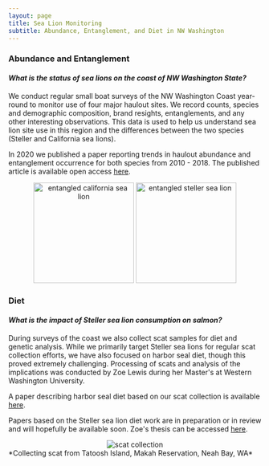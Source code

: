 ```yaml
---
layout: page
title: Sea Lion Monitoring
subtitle: Abundance, Entanglement, and Diet in NW Washington
---
```


### Abundance and Entanglement

#### *What is the status of sea lions on the coast of NW Washington State?*

We conduct regular small boat surveys of the NW Washington Coast year-round to monitor use of four major haulout sites. We record counts, species and demographic composition, brand resights, entanglements, and any other interesting observations. This data is used to help us understand sea lion site use in this region and the differences between the two species (Steller and California sea lions). 

In 2020 we published a paper reporting trends in haulout abundance and entanglement occurrence for both species from 2010 - 2018. The published article is available open access [here](https://journals.plos.org/plosone/article?id=10.1371/journal.pone.0237178).

<center>
  <img src="https://lizallyn.github.io/assets/img/ent_zc.png" alt="entangled california sea lion" height = "200" />
  <img src="https://lizallyn.github.io/assets/img/ent_ej.png" alt="entangled steller sea lion" height = "200" />
</center>

### Diet

#### *What is the impact of Steller sea lion consumption on salmon?*

During surveys of the coast we also collect scat samples for diet and genetic analysis. While we primarily target Steller sea lions for regular scat collection efforts, we have also focused on harbor seal diet, though this proved extremely challenging. Processing of scats and analysis of the implications was conducted by Zoe Lewis during her Master's at Western Washington University. 

A paper describing harbor seal diet based on our scat collection is available [here](https://bioone.org/journals/northwestern-naturalist/volume-104/issue-3/NWN22-17/FIRST-DIET-DESCRIPTION-OF-THE-HARBOR-SEAL-PHOCA-VITULINA-IN/10.1898/NWN22-17.short).

Papers based on the Steller sea lion diet work are in preparation or in review and will hopefully be available soon. Zoe's thesis can be accessed [here](https://faculty.aceveda.wwu.edu/PDFs/theses/Lewis%20thesis.pdf).

<center>
<img src="https://lizallyn.github.io/assets/img/scat.jpg" alt="scat collection" />
</center>
*Collecting scat from Tatoosh Island, Makah Reservation, Neah Bay, WA*

